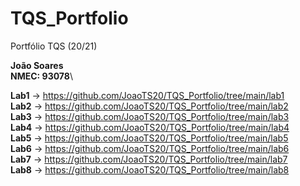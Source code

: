 # TQS_Portfolio
Portfólio TQS (20/21) 

**João Soares**\
**NMEC: 93078**\

**Lab1** -> https://github.com/JoaoTS20/TQS_Portfolio/tree/main/lab1 \
**Lab2** -> https://github.com/JoaoTS20/TQS_Portfolio/tree/main/lab2 \
**Lab3** -> https://github.com/JoaoTS20/TQS_Portfolio/tree/main/lab3 \
**Lab4** -> https://github.com/JoaoTS20/TQS_Portfolio/tree/main/lab4 \
**Lab5** -> https://github.com/JoaoTS20/TQS_Portfolio/tree/main/lab5 \
**Lab6** -> https://github.com/JoaoTS20/TQS_Portfolio/tree/main/lab6 \
**Lab7** -> https://github.com/JoaoTS20/TQS_Portfolio/tree/main/lab7 \
**Lab8** -> https://github.com/JoaoTS20/TQS_Portfolio/tree/main/lab8 

